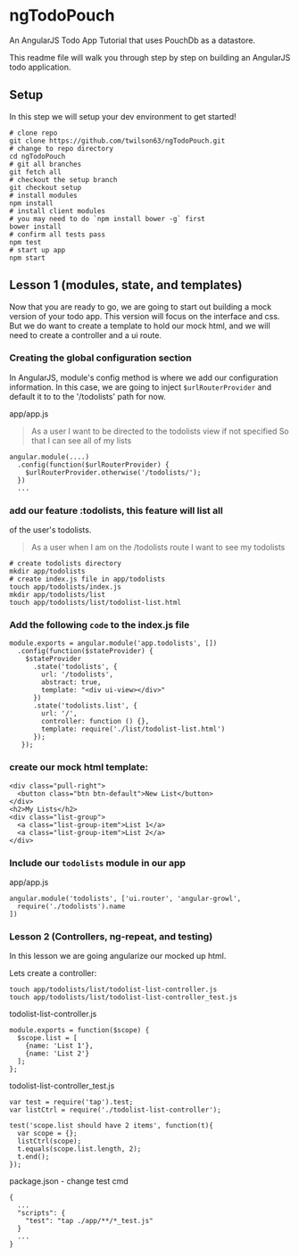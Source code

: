 # ngTodoPouch

An AngularJS Todo App Tutorial that uses PouchDb as a datastore.

This readme file will walk you through step by step on building an AngularJS todo application.

## Setup

In this step we will setup your dev environment to get started!

```
# clone repo
git clone https://github.com/twilson63/ngTodoPouch.git
# change to repo directory
cd ngTodoPouch
# git all branches
git fetch all
# checkout the setup branch
git checkout setup
# install modules
npm install
# install client modules
# you may need to do `npm install bower -g` first
bower install
# confirm all tests pass
npm test
# start up app
npm start
```

## Lesson 1 (modules, state, and templates)

Now that you are ready to go, we are going to start out building a mock version of your todo app.  This version will focus on the interface and css.  But we do want to create a template to hold our mock html, and we will need to create a controller and a ui route.

### Creating the global configuration section

In AngularJS, module's config method is where we add our configuration information.  In this case, we are going to inject `$urlRouterProvider` and default it to to the '/todolists' path for now.

app/app.js

>  As a user
>  I want to be directed to the todolists view if not specified
>  So that I can see all of my lists

```
angular.module(....)
  .config(function($urlRouterProvider) {
    $urlRouterProvider.otherwise('/todolists/');
  })
  ...

```

### add our feature :todolists, this feature will list all
of the user's todolists.

>  As a user when I am on the /todolists route
>  I want to see my todolists

```
# create todolists directory
mkdir app/todolists
# create index.js file in app/todolists
touch app/todolists/index.js
mkdir app/todolists/list
touch app/todolists/list/todolist-list.html

```

### Add the following `code` to the index.js file

```
module.exports = angular.module('app.todolists', [])
  .config(function($stateProvider) {
    $stateProvider
      .state('todolists', {
        url: '/todolists',
        abstract: true,
        template: "<div ui-view></div>"
      })
      .state('todolists.list', {
        url: '/',
        controller: function () {},
        template: require('./list/todolist-list.html')
      });
   });
```

### create our mock html template:

```
<div class="pull-right">
  <button class="btn btn-default">New List</button>
</div>
<h2>My Lists</h2>
<div class="list-group">
  <a class="list-group-item">List 1</a>
  <a class="list-group-item">List 2</a>
</div>
```

### Include our `todolists` module in our app

app/app.js

```
angular.module('todolists', ['ui.router', 'angular-growl',
  require('./todolists').name
])
```

### Lesson 2 (Controllers, ng-repeat, and testing)

In this lesson we are going angularize our mocked up html.

Lets create a controller:

```
touch app/todolists/list/todolist-list-controller.js
touch app/todolists/list/todolist-list-controller_test.js
```

todolist-list-controller.js

```
module.exports = function($scope) {
  $scope.list = [
    {name: 'List 1'},
    {name: 'List 2'}
  ];
};
```

todolist-list-controller_test.js

```
var test = require('tap').test;
var listCtrl = require('./todolist-list-controller');

test('scope.list should have 2 items', function(t){
  var scope = {};
  listCtrl(scope);
  t.equals(scope.list.length, 2);
  t.end();
});
```

package.json - change test cmd

```
{
  ...
  "scripts": {
    "test": "tap ./app/**/*_test.js"
  }
  ...
}

```
